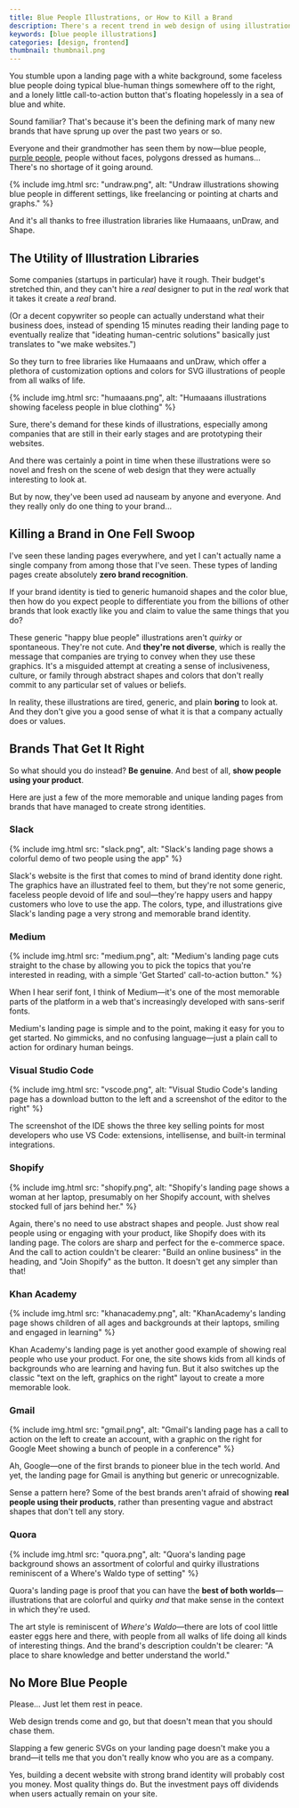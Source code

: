 ```yaml
---
title: Blue People Illustrations, or How to Kill a Brand
description: There's a recent trend in web design of using illustrations of blue, generic, faceless people. And it's killing brands.
keywords: [blue people illustrations]
categories: [design, frontend]
thumbnail: thumbnail.png
---
```


You stumble upon a landing page with a white background, some faceless blue people doing typical blue-human things somewhere off to the right, and a lonely little call-to-action button that's floating hopelessly in a sea of blue and white.

Sound familiar? That's because it's been the defining mark of many new brands that have sprung up over the past two years or so.

Everyone and their grandmother has seen them by now—blue people, [purple people](https://ux.shopify.com/you-cant-just-draw-purple-people-and-call-it-diversity-e2aa30f0c0e8), people without faces, polygons dressed as humans... There's no shortage of it going around.

{% include img.html src: "undraw.png", alt: "Undraw illustrations showing blue people in different settings, like freelancing or pointing at charts and graphs." %}

And it's all thanks to free illustration libraries like Humaaans, unDraw, and Shape.

## The Utility of Illustration Libraries

Some companies (startups in particular) have it rough. Their budget's stretched thin, and they can't hire a *real* designer to put in the *real* work that it takes it create a *real* brand.

(Or a decent copywriter so people can actually understand what their business does, instead of spending 15 minutes reading their landing page to eventually realize that "ideating human-centric solutions" basically just translates to "we make websites.")

So they turn to free libraries like Humaaans and unDraw, which offer a plethora of customization options and colors for SVG illustrations of people from all walks of life.

{% include img.html src: "humaaans.png", alt: "Humaaans illustrations showing faceless people in blue clothing" %}

Sure, there's demand for these kinds of illustrations, especially among companies that are still in their early stages and are prototyping their websites.

And there was certainly a point in time when these illustrations were so novel and fresh on the scene of web design that they were actually interesting to look at.

But by now, they've been used ad nauseam by anyone and everyone. And they really only do one thing to your brand...

## Killing a Brand in One Fell Swoop

I've seen these landing pages everywhere, and yet I can't actually name a single company from among those that I've seen. These types of landing pages create absolutely **zero brand recognition**.

If your brand identity is tied to generic humanoid shapes and the color blue, then how do you expect people to differentiate you from the billions of other brands that look exactly like you and claim to value the same things that you do?

These generic "happy blue people" illustrations aren't *quirky* or spontaneous. They're not cute. And **they're not diverse**, which is really the message that companies are trying to convey when they use these graphics. It's a misguided attempt at creating a sense of inclusiveness, culture, or family through abstract shapes and colors that don't really commit to any particular set of values or beliefs.

In reality, these illustrations are tired, generic, and plain **boring** to look at. And they don't give you a good sense of what it is that a company actually does or values.

## Brands That Get It Right

So what should you do instead? **Be genuine**. And best of all, **show people using your product**.

Here are just a few of the more memorable and unique landing pages from brands that have managed to create strong identities.

### Slack

{% include img.html src: "slack.png", alt: "Slack's landing page shows a colorful demo of two people using the app" %}

Slack's website is the first that comes to mind of brand identity done right. The graphics have an illustrated feel to them, but they're not some generic, faceless people devoid of life and soul—they're happy users and happy customers who love to use the app. The colors, type, and illustrations give Slack's landing page a very strong and memorable brand identity.

### Medium

{% include img.html src: "medium.png", alt: "Medium's landing page cuts straight to the chase by allowing you to pick the topics that you're interested in reading, with a simple 'Get Started' call-to-action button." %}

When I hear serif font, I think of Medium—it's one of the most memorable parts of the platform in a web that's increasingly developed with sans-serif fonts.

Medium's landing page is simple and to the point, making it easy for you to get started. No gimmicks, and no confusing language—just a plain call to action for ordinary human beings.

### Visual Studio Code

{% include img.html src: "vscode.png", alt: "Visual Studio Code's landing page has a download button to the left and a screenshot of the editor to the right" %}

The screenshot of the IDE shows the three key selling points for most developers who use VS Code: extensions, intellisense, and built-in terminal integrations.

### Shopify

{% include img.html src: "shopify.png", alt: "Shopify's landing page shows a woman at her laptop, presumably on her Shopify account, with shelves stocked full of jars behind her." %}

Again, there's no need to use abstract shapes and people. Just show real people using or engaging with your product, like Shopify does with its landing page. The colors are sharp and perfect for the e-commerce space. And the call to action couldn't be clearer: "Build an online business" in the heading, and "Join Shopify" as the button. It doesn't get any simpler than that!

### Khan Academy

{% include img.html src: "khanacademy.png", alt: "KhanAcademy's landing page shows children of all ages and backgrounds at their laptops, smiling and engaged in learning" %}

Khan Academy's landing page is yet another good example of showing real people who use your product. For one, the site shows kids from all kinds of backgrounds who are learning and having fun. But it also switches up the classic "text on the left, graphics on the right" layout to create a more memorable look.

### Gmail

{% include img.html src: "gmail.png", alt: "Gmail's landing page has a call to action on the left to create an account, with a graphic on the right for Google Meet showing a bunch of people in a conference" %}

Ah, Google—one of the first brands to pioneer blue in the tech world. And yet, the landing page for Gmail is anything but generic or unrecognizable.

Sense a pattern here? Some of the best brands aren't afraid of showing **real people using their products**, rather than presenting vague and abstract shapes that don't tell any story.

### Quora

{% include img.html src: "quora.png", alt: "Quora's landing page background shows an assortment of colorful and quirky illustrations reminiscent of a Where's Waldo type of setting" %}

Quora's landing page is proof that you can have the **best of both worlds**—illustrations that are colorful and quirky *and* that make sense in the context in which they're used.

The art style is reminiscent of *Where's Waldo*—there are lots of cool little easter eggs here and there, with people from all walks of life doing all kinds of interesting things. And the brand's description couldn't be clearer: "A place to share knowledge and better understand the world."

## No More Blue People

Please... Just let them rest in peace.

Web design trends come and go, but that doesn't mean that you should chase them.

Slapping a few generic SVGs on your landing page doesn't make you a brand—it tells me that you don't really know who you are as a company.

Yes, building a decent website with strong brand identity will probably cost you money. Most quality things do. But the investment pays off dividends when users actually remain on your site.
